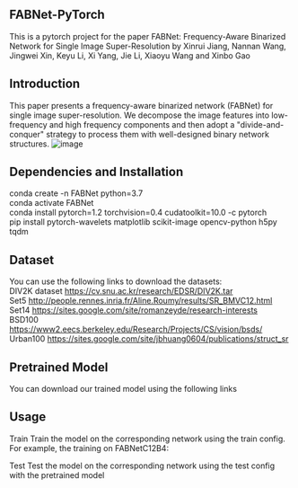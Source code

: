 FABNet-PyTorch
------------------------------------------------------------------------------------------------------------------------------------------
This is a pytorch project for the paper FABNet: Frequency-Aware Binarized Network for Single Image Super-Resolution by Xinrui Jiang, Nannan Wang, Jingwei Xin, Keyu Li, Xi Yang, Jie Li, Xiaoyu Wang and Xinbo Gao

Introduction
------------------------------------------------------------------------------------------------------------------------------------------
This paper presents a frequency-aware binarized network (FABNet) for single image super-resolution. We decompose the image features into low-frequency and high frequency components and then adopt a "divide-and-conquer" strategy to process them with well-designed binary network structures.
![image](https://user-images.githubusercontent.com/54347263/236616873-8cfd7271-9619-434e-bbcb-6ae3fa3e4871.png)

Dependencies and Installation
------------------------------------------------------------------------------------------------------------------------------------------
conda create -n FABNet python=3.7<br>
conda activate FABNet<br>
conda install pytorch=1.2 torchvision=0.4 cudatoolkit=10.0 -c pytorch<br>
pip install pytorch-wavelets matplotlib scikit-image opencv-python h5py tqdm<br>

Dataset
------------------------------------------------------------------------------------------------------------------------------------------
You can use the following links to download the datasets:<br>
DIV2K dataset https://cv.snu.ac.kr/research/EDSR/DIV2K.tar<br>
Set5 http://people.rennes.inria.fr/Aline.Roumy/results/SR_BMVC12.html<br>
Set14 https://sites.google.com/site/romanzeyde/research-interests<br>
BSD100 https://www2.eecs.berkeley.edu/Research/Projects/CS/vision/bsds/<br>
Urban100 https://sites.google.com/site/jbhuang0604/publications/struct_sr<br>

Pretrained Model
------------------------------------------------------------------------------------------------------------------------------------------
You can download our trained model using the following links

Usage
------------------------------------------------------------------------------------------------------------------------------------------
Train
Train the model on the corresponding network using the train config. For example, the training on FABNetC12B4:

Test
Test the model on the corresponding network using the test config with the pretrained model


